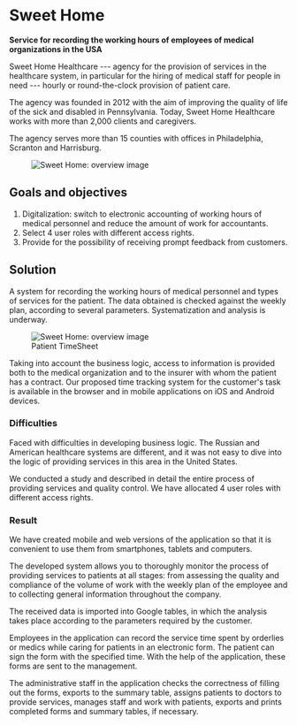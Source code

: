 # Sweet Home

**Service for recording the working hours of employees of medical organizations in the USA**

Sweet Home Healthcare --- agency for the provision of services in the healthcare system, in particular for the hiring of medical staff for people in need --- hourly or round-the-clock provision of patient care.

The agency was founded in 2012 with the aim of improving the quality of life of the sick and disabled in Pennsylvania.
Today, Sweet Home Healthcare works with more than 2,000 clients and caregivers.

The agency serves more than 15 counties with offices in Philadelphia, Scranton and Harrisburg.

<figure>
    <img src="{{ site.baseurl }}/assets/img/projects/sweet-home/sweet-home-1-overview.png" alt="Sweet Home: overview image"/>
</figure>


## Goals and objectives

1. Digitalization: switch to electronic accounting of working hours of medical personnel and reduce the amount of work for accountants.
2. Select 4 user roles with different access rights.
3. Provide for the possibility of receiving prompt feedback from customers.

## Solution

A system for recording the working hours of medical personnel and types of services for the patient. The data obtained is checked against the weekly plan, according to several parameters. Systematization and analysis is underway.

<figure>
    <img src="{{ site.baseurl }}/assets/img/projects/sweet-home/sweet-home-2-time-sheet.png" alt="Sweet Home: overview image"/>
    <figcaption>Patient TimeSheet</figcaption>
</figure>

Taking into account the business logic, access to information is provided both to the medical organization and to the insurer with whom the patient has a contract. Our proposed time tracking system for the customer's task is available in the browser and in mobile applications on iOS and Android devices.

### Difficulties

Faced with difficulties in developing business logic. The Russian and American healthcare systems are different, and it was not easy to dive into the logic of providing services in this area in the United States.

We conducted a study and described in detail the entire process of providing services and quality control. We have allocated 4 user roles with different access rights.

### Result

We have created mobile and web versions of the application so that it is convenient to use them from smartphones, tablets and computers.

The developed system allows you to thoroughly monitor the process of providing services to patients at all stages: from assessing the quality and compliance of the volume of work with the weekly plan of the employee and to collecting general information throughout the company.

The received data is imported into Google tables, in which the analysis takes place according to the parameters required by the customer.

Employees in the application can record the service time spent by orderlies or medics while caring for patients in an electronic form. The patient can sign the form with the specified time. With the help of the application, these forms are sent to the management.

The administrative staff in the application checks the correctness of filling out the forms, exports to the summary table, assigns patients to doctors to provide services, manages staff and work with patients, exports and prints completed forms and summary tables, if necessary.
